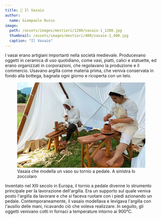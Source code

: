 ```yaml
---
title: 🏺 Il Vasaio
author:
  name: Giampaolo Russo
image: 
  path: /assets/images/mestieri/1200/vasaio-1_1200.jpg
  thumbnail: /assets/images/mestieri/400/vasaio-1_400.jpg
  caption: "Il Vasaio"
---
```



I vasai erano artigiani importanti nella società medievale. Producevano oggetti in ceramica di uso quotidiano, come vasi, piatti, calici e statuette, ed erano organizzati in corporazioni, che regolavano la produzione e il commercio. Usavano argilla come materia prima, che veniva conservata in fondo alla bottega, bagnata ogni giorno e ricoperta con un telo.

<!-- more -->

<figure class="align-center">
    <img src="/assets/images/mestieri/800/vasaio-2_800.jpg" alt="Vasaia che modella un vaso su tornio a pedale. A sinistra lo zoccolaro">
  <figcaption>Vasaia che modella un vaso su tornio a pedale. A sinistra lo zoccolaro</figcaption>
</figure>

Inventato nel XIII secolo in Europa, il tornio a pedale divenne lo strumento
principale per la lavorazione dell'argilla. Era un supporto sul quale veniva
posto l'argilla da lavorare e che si faceva ruotare con i piedi azionando un
pedale. Contemporaneamente, il vasaio modellava e levigava l'argilla con
l'ausilio delle mani, ricavando ciò che voleva realizzare. In seguito, gli
oggetti venivano cotti in fornaci a temperature intorno ai 900°C.
